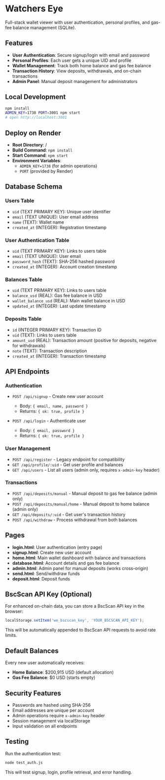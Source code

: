 # Watchers Eye

Full-stack wallet viewer with user authentication, personal profiles, and gas-fee balance management (SQLite).

## Features

- **User Authentication**: Secure signup/login with email and password
- **Personal Profiles**: Each user gets a unique UID and profile
- **Wallet Management**: Track both home balance and gas fee balance
- **Transaction History**: View deposits, withdrawals, and on-chain transactions
- **Admin Panel**: Manual deposit management for administrators

## Local Development

```bash
npm install
ADMIN_KEY=1738 PORT=3001 npm start
# open http://localhost:3001
```

## Deploy on Render

- **Root Directory**: /
- **Build Command**: `npm install`
- **Start Command**: `npm start`
- **Environment Variables**: 
  - `ADMIN_KEY=1738` (for admin operations)
  - `PORT` (provided by Render)

## Database Schema

### Users Table
- `uid` (TEXT PRIMARY KEY): Unique user identifier
- `email` (TEXT UNIQUE): User email address
- `name` (TEXT): Wallet name
- `created_at` (INTEGER): Registration timestamp

### User Authentication Table
- `uid` (TEXT PRIMARY KEY): Links to users table
- `email` (TEXT UNIQUE): User email
- `password_hash` (TEXT): SHA-256 hashed password
- `created_at` (INTEGER): Account creation timestamp

### Balances Table
- `uid` (TEXT PRIMARY KEY): Links to users table
- `balance_usd` (REAL): Gas fee balance in USD
- `wallet_balance_usd` (REAL): Main wallet balance in USD
- `updated_at` (INTEGER): Last update timestamp

### Deposits Table
- `id` (INTEGER PRIMARY KEY): Transaction ID
- `uid` (TEXT): Links to users table
- `amount_usd` (REAL): Transaction amount (positive for deposits, negative for withdrawals)
- `note` (TEXT): Transaction description
- `created_at` (INTEGER): Transaction timestamp

## API Endpoints

### Authentication
- `POST /api/signup` - Create new user account
  - Body: `{ email, name, password }`
  - Returns: `{ ok: true, profile }`

- `POST /api/login` - Authenticate user
  - Body: `{ email, password }`
  - Returns: `{ ok: true, profile }`

### User Management
- `POST /api/register` - Legacy endpoint for compatibility
- `GET /api/profile/:uid` - Get user profile and balances
- `GET /api/users` - List all users (admin only, requires `x-admin-key` header)

### Transactions
- `POST /api/deposits/manual` - Manual deposit to gas fee balance (admin only)
- `POST /api/deposits/manual/home` - Manual deposit to home balance (admin only)
- `GET /api/deposits/:uid` - Get user's transaction history
- `POST /api/withdraw` - Process withdrawal from both balances

## Pages

- **login.html**: User authentication (entry page)
- **signup.html**: Create new user account
- **home.html**: Main wallet dashboard with balance and transactions
- **database.html**: Account details and gas fee balance
- **admin.html**: Admin panel for manual deposits (works cross-origin)
- **send.html**: Send/withdraw funds
- **deposit.html**: Deposit funds

## BscScan API Key (Optional)

For enhanced on-chain data, you can store a BscScan API key in the browser:

```javascript
localStorage.setItem('we_bscscan_key', 'YOUR_BSCSCAN_API_KEY');
```

This will be automatically appended to BscScan API requests to avoid rate limits.

## Default Balances

Every new user automatically receives:
- **Home Balance**: $200,915 USD (default allocation)
- **Gas Fee Balance**: $0 USD (starts empty)

## Security Features

- Passwords are hashed using SHA-256
- Email addresses are unique per account
- Admin operations require `x-admin-key` header
- Session management via localStorage
- Input validation on all endpoints

## Testing

Run the authentication test:

```bash
node test_auth.js
```

This will test signup, login, profile retrieval, and error handling.


